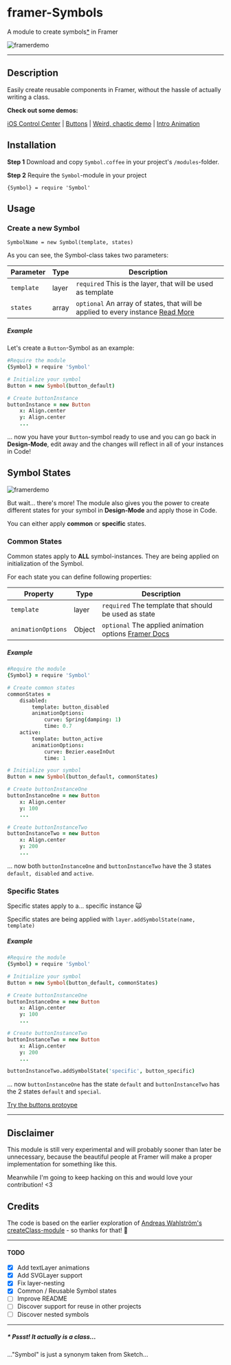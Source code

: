 # framer-Symbols
A module to create symbols[*](#-pssst-it-actually-is-a-class) in Framer

![framerdemo](https://dr5mo5s7lqrtc.cloudfront.net/items/3z2z2A3P353E0Z1M3C2V/Screen%20Recording%202017-08-05%20at%2004.02%20PM.gif?X-CloudApp-Visitor-Id=2808700&v=08cd0efb)

----------

## Description
Easily create reusable components in Framer, without the hassle of actually writing a class.

**Check out some demos:**

[iOS Control Center](https://framer.cloud/kHTCh/) | [Buttons](https://framer.cloud/qjNTq/) | [Weird, chaotic demo](https://framer.cloud/OEfot/) | [Intro Animation](https://framer.cloud/ZNUgv/)

## Installation

**Step 1** Download and copy `Symbol.coffee` in your project's `/modules`-folder.

**Step 2** Require the `Symbol`-module in your project

`{Symbol} = require 'Symbol'`

## Usage

### Create a new Symbol

`SymbolName = new Symbol(template, states)`

As you can see, the Symbol-class takes two parameters:

Parameter | Type | Description
-------- | ---- | -------
`template` | layer | `required` This is the layer, that will be used as template
`states` | array | `optional` An array of states, that will be applied to every instance [Read More](#symbol-states)

##### Example
Let's create a `Button`-Symbol as an example:

``` coffeescript
#Require the module
{Symbol} = require 'Symbol'

# Initialize your symbol
Button = new Symbol(button_default)

# Create buttonInstance
buttonInstance = new Button
	x: Align.center
	y: Align.center
	...
```

... now you have your `Button`-symbol ready to use and you can go back in **Design-Mode**, edit away and the changes will reflect in all of your instances in Code!

## Symbol States
![framerdemo](https://dr5mo5s7lqrtc.cloudfront.net/items/440L270G0E3I0a2n263W/Bildschirmfoto%202017-08-02%20um%2021.43.45.png?X-CloudApp-Visitor-Id=2808700&v=91c69262)

But wait... there's more! The module also gives you the power to create different states for your symbol in **Design-Mode** and apply those in Code.

You can either apply **common** or **specific** states.

### Common States
Common states apply to **ALL** symbol-instances.
They are being applied on initialization of the Symbol.

For each state you can define following properties:

Property | Type | Description
-------- | ---- | -------
`template` | layer | `required` The template that should be used as state
`animationOptions` | Object | `optional` The applied animation options [Framer Docs](https://framer.com/docs/#layer.states)

##### Example

```coffeescript
#Require the module
{Symbol} = require 'Symbol'

# Create common states
commonStates =
	disabled:
		template: button_disabled
		animationOptions:
			curve: Spring(damping: 1)
			time: 0.7
	active:
		template: button_active
		animationOptions:
			curve: Bezier.easeInOut
			time: 1

# Initialize your symbol
Button = new Symbol(button_default, commonStates)

# Create buttonInstanceOne
buttonInstanceOne = new Button
	x: Align.center
	y: 100
	...

# Create buttonInstanceTwo
buttonInstanceTwo = new Button
	x: Align.center
	y: 200
	...
```

... now both `buttonInstanceOne` and `buttonInstanceTwo` have the 3 states `default, disabled` and `active`.

### Specific States
Specific states apply to a... specific instance :scream_cat:

Specific states are being applied with `layer.addSymbolState(name, template)`

##### Example
```coffeescript
#Require the module
{Symbol} = require 'Symbol'

# Initialize your symbol
Button = new Symbol(button_default, commonStates)

# Create buttonInstanceOne
buttonInstanceOne = new Button
	x: Align.center
	y: 100
	...

# Create buttonInstanceTwo
buttonInstanceTwo = new Button
	x: Align.center
	y: 200
	...

buttonInstanceTwo.addSymbolState('specific', button_specific)
```

... now `buttonInstanceOne` has the state `default` and `buttonInstanceTwo` has the 2 states `default` and `special`.

[Try the buttons protoype](https://framer.cloud/qjNTq/)

----------
## Disclaimer
This module is still very experimental and will probably sooner than later be unnecessary, because the beautiful people at Framer will make a proper implementation for something like this.

Meanwhile I'm going to keep hacking on this and would love your contribution! <3

## Credits
The code is based on the earlier exploration of [Andreas Wahlström's createClass-module](https://github.com/awt2542/createClass-for-Framer) - so thanks for that! :tada:

----------
#### TODO

- [x] Add textLayer animations
- [x] Add SVGLayer support
- [x] Fix layer-nesting
- [x] Common / Reusable Symbol states
- [ ] Improve README
- [ ] Discover support for reuse in other projects
- [ ] Discover nested symbols

----------
##### * Pssst! It actually is a class...
..."Symbol" is just a synonym taken from Sketch...

